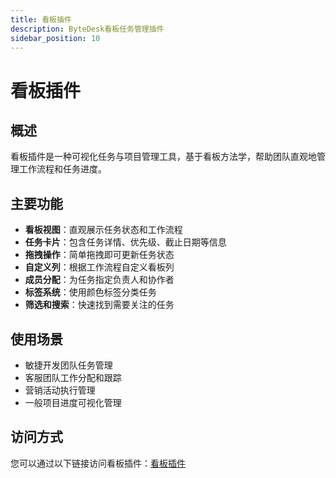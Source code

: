 ```yaml
---
title: 看板插件
description: ByteDesk看板任务管理插件
sidebar_position: 10
---
```


# 看板插件

## 概述

看板插件是一种可视化任务与项目管理工具，基于看板方法学，帮助团队直观地管理工作流程和任务进度。

## 主要功能

- **看板视图**：直观展示任务状态和工作流程
- **任务卡片**：包含任务详情、优先级、截止日期等信息
- **拖拽操作**：简单拖拽即可更新任务状态
- **自定义列**：根据工作流程自定义看板列
- **成员分配**：为任务指定负责人和协作者
- **标签系统**：使用颜色标签分类任务
- **筛选和搜索**：快速找到需要关注的任务

## 使用场景

- 敏捷开发团队任务管理
- 客服团队工作分配和跟踪
- 营销活动执行管理
- 一般项目进度可视化管理

## 访问方式

您可以通过以下链接访问看板插件：[看板插件](/plugins/kanban/)

